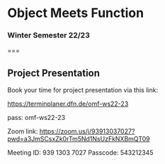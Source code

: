 # Object Meets Function 
### Winter Semester 22/23
===

## Project Presentation
Book your time for project presentation via this link: 

https://terminplaner.dfn.de/omf-ws22-23

pass: omf-ws22-23

Zoom link:
https://zoom.us/j/93913037027?pwd=a3JmSCsxZk0rTm5Nd1NsUzFkNXBmQT09

Meeting ID: 939 1303 7027
Passcode: 543212345
